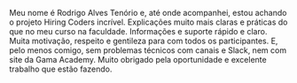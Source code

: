 Meu nome é Rodrigo Alves Tenório e, até onde acompanhei, estou achando o projeto Hiring Coders incrível. Explicações muito mais claras e práticas do que no meu curso
na faculdade. Informações e suporte rápido e claro. Muita motivação, respeito e gentileza para com todos os participantes. E, pelo menos comigo, sem problemas técnicos
com canais e Slack, nem com site da Gama Academy. Muito obrigado pela oportunidade e excelente trabalho que estão fazendo.
